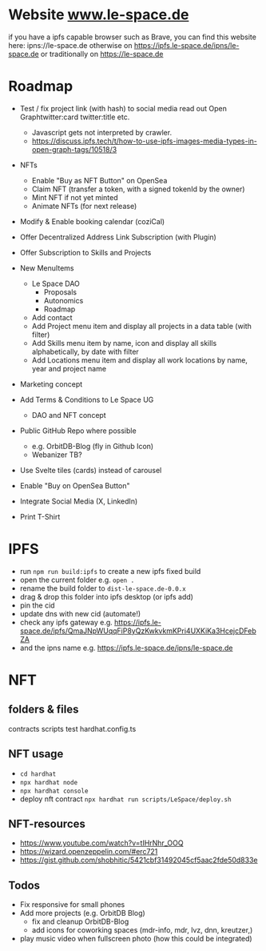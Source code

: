 # Website www.le-space.de

if you have a ipfs capable browser such as Brave, you can find this website here: ipns://le-space.de 
otherwise on https://ipfs.le-space.de/ipns/le-space.de
or traditionally on https://le-space.de 

# Roadmap
- Test / fix project link (with hash) to social media read out Open Graphtwitter:card twitter:title etc.
  - Javascript gets not interpreted by crawler.
  - https://discuss.ipfs.tech/t/how-to-use-ipfs-images-media-types-in-open-graph-tags/10518/3
- NFTs
  - Enable "Buy as NFT Button" on OpenSea 
  - Claim NFT (transfer a token, with a signed tokenId by the owner)
  - Mint NFT if not yet minted
  - Animate NFTs (for next release)
- Modify & Enable booking calendar (coziCal)
- Offer Decentralized Address Link Subscription (with Plugin)
- Offer Subscription to Skills and Projects 
- New MenuItems
  - Le Space DAO
    - Proposals
    - Autonomics
    - Roadmap
  - Add contact
  - Add Project menu item and display all projects in a data table (with filter)  
  - Add Skills menu item by name, icon and display all skills alphabetically, by date with filter
  - Add Locations menu item and display all work locations by name, year and project name 
- Marketing concept
- Add Terms & Conditions to Le Space UG
  - DAO and NFT concept
- Public GitHub Repo where possible
  - e.g. OrbitDB-Blog (fly in Github Icon)
  - Webanizer TB?
- Use Svelte tiles (cards) instead of carousel


- Enable "Buy on OpenSea Button"
- Integrate Social Media (X, LinkedIn)
- Print T-Shirt

# IPFS
- run ```npm run build:ipfs``` to create a new ipfs fixed build
- open the current folder e.g. ```open .```
- rename the build folder to ```dist-le-space.de-0.0.x```
- drag & drop this folder into ipfs desktop (or ipfs add)
- pin the cid 
- update dns with new cid (automate!)
- check any ipfs gateway e.g. https://ipfs.le-space.de/ipfs/QmaJNpWUqqFiP8yQzKwkvkmKPri4UXKiKa3HcejcDFebZA
- and the ipns name e.g. https://ipfs.le-space.de/ipns/le-space.de

# NFT
## folders & files
contracts
scripts
test
hardhat.config.ts

## NFT usage
- ```cd hardhat```
- ```npx hardhat node```
- ```npx hardhat console```
- deploy nft contract ```npx hardhat run scripts/LeSpace/deploy.sh```

## NFT-resources
- https://www.youtube.com/watch?v=tIHrNhr_OOQ
- https://wizard.openzeppelin.com/#erc721
- https://gist.github.com/shobhitic/5421cbf31492045cf5aac2fde50d833e


## Todos
- Fix responsive for small phones
- Add more projects (e.g. OrbitDB Blog)
  - fix and cleanup OrbitDB-Blog 
  - add icons for coworking spaces (mdr-info, mdr, lvz, dnn, kreutzer,)
- play music video when fullscreen photo (how this could be integrated)
